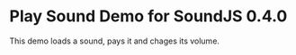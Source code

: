  Play Sound Demo for SoundJS 0.4.0
=========================================================

This demo loads a sound, pays it and chages its volume.






